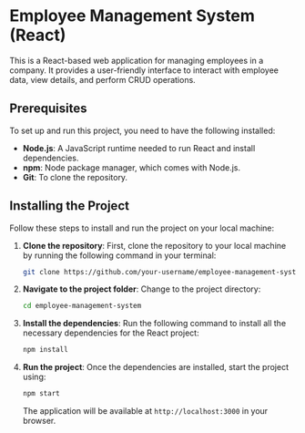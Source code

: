 
# Employee Management System (React)

This is a React-based web application for managing employees in a company. It provides a user-friendly interface to interact with employee data, view details, and perform CRUD operations.

## Prerequisites

To set up and run this project, you need to have the following installed:

- **Node.js**: A JavaScript runtime needed to run React and install dependencies.
- **npm**: Node package manager, which comes with Node.js.
- **Git**: To clone the repository.

## Installing the Project

Follow these steps to install and run the project on your local machine:

1. **Clone the repository**:
   First, clone the repository to your local machine by running the following command in your terminal:

   ```bash
   git clone https://github.com/your-username/employee-management-system.git
   ```

2. **Navigate to the project folder**:
   Change to the project directory:

   ```bash
   cd employee-management-system
   ```

3. **Install the dependencies**:
   Run the following command to install all the necessary dependencies for the React project:

   ```bash
   npm install
   ```

4. **Run the project**:
   Once the dependencies are installed, start the project using:

   ```bash
   npm start
   ```

   The application will be available at `http://localhost:3000` in your browser.

